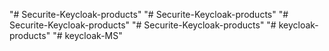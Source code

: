 "# Securite-Keycloak-products" 
"# Securite-Keycloak-products" 
"# Securite-Keycloak-products" 
"# Securite-Keycloak-products" 
"# keycloak-products" 
"# keycloak-MS" 
